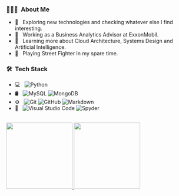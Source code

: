 
<h3> 👨🏻‍💻 &nbsp;About Me </h3>

- 🤔 &nbsp; Exploring new technologies and checking whatever else I find interesting.
- 💼 &nbsp; Working as a Business Analytics Advisor at ExxonMobil.
- 🌱 &nbsp; Learning more about Cloud Architecture, Systems Design and Artificial Intelligence.
- 👊 &nbsp; Playing Street Fighter in my spare time.

<h3> 🛠 &nbsp;Tech Stack</h3>

- 💻 &nbsp;
  ![Python](https://img.shields.io/badge/-Python-333333?style=flat&logo=python)
- 🛢 &nbsp;
  ![MySQL](https://img.shields.io/badge/-MySQL-333333?style=flat&logo=mysql)
  ![MongoDB](https://img.shields.io/badge/-MongoDB-333333?style=flat&logo=mongodb)
- ⚙️ &nbsp;
  ![Git](https://img.shields.io/badge/-Git-333333?style=flat&logo=git)
  ![GitHub](https://img.shields.io/badge/-GitHub-333333?style=flat&logo=github)
  ![Markdown](https://img.shields.io/badge/-Markdown-333333?style=flat&logo=markdown)
- 🔧 &nbsp;
  ![Visual Studio Code](https://img.shields.io/badge/-Visual%20Studio%20Code-333333?style=flat&logo=visual-studio-code&logoColor=007ACC)
  ![Spyder](https://img.shields.io/badge/-Spyder-333333?style=flat&logo=spyder)


<br/>


<a href="https://github.com/acbpaul">
  <img height="180em" src="https://github-readme-stats.vercel.app/api?username=acbpaul&theme=buefy&show_icons=true" />
  <img height="180em" src="https://github-readme-stats.vercel.app/api/top-langs/?username=acbpaul&theme=buefy&layout=compact" />
</a>

<br/>

